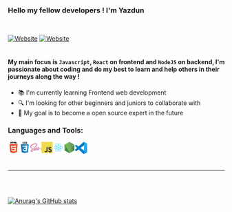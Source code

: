 ### Hello my fellow developers ! I'm Yazdun 
<br />

[![Website](https://img.shields.io/website?label=frontendmentor&style=for-the-badge&url=https://www.frontendmentor.io/profile/Yazdun)](https://www.frontendmentor.io/profile/Yazdun)
[![Website](https://img.shields.io/website?label=Codewars&style=for-the-badge&url=https://www.codewars.com/users/Yazdun)](https://www.codewars.com/users/Yazdun)
<br />
<br />


#### My main focus is `Javascript`, `React` on frontend and `NodeJS` on backend, I'm passionate about coding and do my best to learn and help others in their journeys along the way !

- 📚 I'm currently learning Frontend web development
- 🔍 I'm looking for other beginners and juniors to collaborate with
- 🚀 My goal is to become a open source expert in the future


### Languages and Tools:


<img align="left" alt="HTML5" width="26px" src="https://raw.githubusercontent.com/github/explore/80688e429a7d4ef2fca1e82350fe8e3517d3494d/topics/html/html.png" />
<img align="left" alt="CSS3" width="26px" src="https://raw.githubusercontent.com/github/explore/80688e429a7d4ef2fca1e82350fe8e3517d3494d/topics/css/css.png" />
<img align="left" alt="Sass" width="26px" src="https://raw.githubusercontent.com/github/explore/80688e429a7d4ef2fca1e82350fe8e3517d3494d/topics/sass/sass.png" />
<img align="left" alt="JavaScript" width="26px" src="https://raw.githubusercontent.com/github/explore/80688e429a7d4ef2fca1e82350fe8e3517d3494d/topics/javascript/javascript.png" />
<img align="left" alt="React" width="26px" src="https://raw.githubusercontent.com/github/explore/80688e429a7d4ef2fca1e82350fe8e3517d3494d/topics/react/react.png" />
<img align="left" alt="Node.js" width="26px" src="https://raw.githubusercontent.com/github/explore/80688e429a7d4ef2fca1e82350fe8e3517d3494d/topics/nodejs/nodejs.png" />
<img align="left" alt="Visual Studio Code" width="28px" src="https://raw.githubusercontent.com/github/explore/80688e429a7d4ef2fca1e82350fe8e3517d3494d/topics/visual-studio-code/visual-studio-code.png" />


<br />
<br />
<br />

---
<br />
<br />


[![Anurag's GitHub stats](https://github-readme-stats.vercel.app/api?username=Yazdun&show_icons=true&theme=github_dark )](https://github.com/anuraghazra/github-readme-stats)


<br />
<br />


